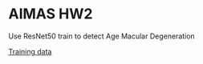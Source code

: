 # AIMAS HW2

Use ResNet50 train to detect Age Macular Degeneration

[Training data](http://s3.yiarashi.com/aimas-hw2/AMD_Data.zip)
